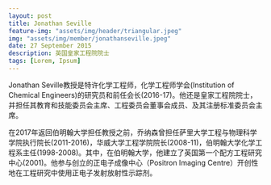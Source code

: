 ```yaml
---
layout: post
title: Jonathan Seville
feature-img: "assets/img/header/triangular.jpeg"
img: "assets/img/member/jonathanseville.jpeg"
date: 27 September 2015
description: 英国皇家工程院院士
tags: [Lorem, Ipsum]
---
```


Jonathan Seville教授是特许化学工程师，化学工程师学会(Institution of Chemical Engineers)的研究员和前任会长(2016-17)。他还是皇家工程院院士，并担任其教育和技能委员会主席、工程委员会董事会成员、及其注册标准委员会主席。

在2017年返回伯明翰大学担任教授之前，乔纳森曾担任萨里大学工程与物理科学学院执行院长(2011-2016)，华威大学工程学院院长(2008-11)，伯明翰大学化学工程系主任(1998-2008)。其中，在伯明翰大学，他建立了英国第一个配方工程研究中心(2001)。他参与创立的正电子成像中心（Positron Imaging Centre）开创性地在工程研究中使用正电子发射放射性示踪剂。